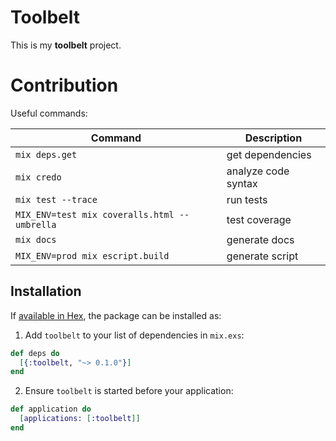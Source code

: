 # Toolbelt

This is my **toolbelt** project.

# Contribution

Useful commands:

| Command                                      | Description         |
| --------------                               | ------------------- |
| `mix deps.get`                               | get dependencies    |
| `mix credo`                                  | analyze code syntax |
| `mix test --trace`                           | run tests           |
| `MIX_ENV=test mix coveralls.html --umbrella` | test coverage       |
| `mix docs`                                   | generate docs       |
| `MIX_ENV=prod mix escript.build`             | generate script     |

## Installation

If [available in Hex](https://hex.pm/docs/publish), the package can be installed as:

1. Add `toolbelt` to your list of dependencies in `mix.exs`:

```elixir
def deps do
  [{:toolbelt, "~> 0.1.0"}]
end
```

2. Ensure `toolbelt` is started before your application:

```elixir
def application do
  [applications: [:toolbelt]]
end
```

